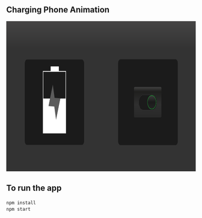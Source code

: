 ## Charging Phone Animation

<img src="./asset/Screenshot.png" width="800px" height="400px" >

## To run the app

  ```sh
  npm install
  npm start
  ```
  
